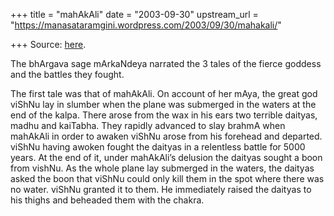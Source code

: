 +++
title = "mahAkAli"
date = "2003-09-30"
upstream_url = "https://manasataramgini.wordpress.com/2003/09/30/mahakali/"

+++
Source: [here](https://manasataramgini.wordpress.com/2003/09/30/mahakali/).

The bhArgava sage mArkaNdeya narrated the 3 tales of the fierce goddess and the battles they fought.

The first tale was that of mahAkAli. On account of her mAya, the great god viShNu lay in slumber when the plane was submerged in the waters at the end of the kalpa. There arose from the wax in his ears two terrible daityas, madhu and kaiTabha. They rapidly advanced to slay brahmA when mahAkAli in order to awaken viShNu arose from his forehead and departed. viShNu having awoken fought the daityas in a relentless battle for 5000 years. At the end of it, under mahAkAli’s delusion the daityas sought a boon from vishNu. As the whole plane lay submerged in the waters, the daityas asked the boon that viShNu could only kill them in the spot where there was no water. viShNu granted it to them. He immediately raised the daityas to his thighs and beheaded them with the chakra.

